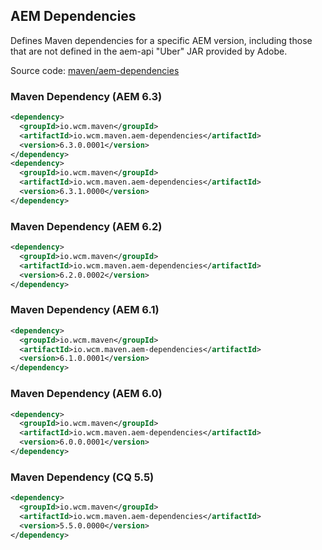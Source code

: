 ## AEM Dependencies

Defines Maven dependencies for a specific AEM version, including those that are not defined in the aem-api "Uber" JAR provided by Adobe.

Source code: [maven/aem-dependencies](https://github.com/wcm-io/wcm-io-tooling/tree/develop/maven/aem-dependencies)

### Maven Dependency (AEM 6.3)

```xml
<dependency>
  <groupId>io.wcm.maven</groupId>
  <artifactId>io.wcm.maven.aem-dependencies</artifactId>
  <version>6.3.0.0001</version>
</dependency>
<dependency>
  <groupId>io.wcm.maven</groupId>
  <artifactId>io.wcm.maven.aem-dependencies</artifactId>
  <version>6.3.1.0000</version>
</dependency>
```

### Maven Dependency (AEM 6.2)

```xml
<dependency>
  <groupId>io.wcm.maven</groupId>
  <artifactId>io.wcm.maven.aem-dependencies</artifactId>
  <version>6.2.0.0002</version>
</dependency>
```

### Maven Dependency (AEM 6.1)

```xml
<dependency>
  <groupId>io.wcm.maven</groupId>
  <artifactId>io.wcm.maven.aem-dependencies</artifactId>
  <version>6.1.0.0001</version>
</dependency>
```

### Maven Dependency (AEM 6.0)

```xml
<dependency>
  <groupId>io.wcm.maven</groupId>
  <artifactId>io.wcm.maven.aem-dependencies</artifactId>
  <version>6.0.0.0001</version>
</dependency>
```

### Maven Dependency (CQ 5.5)

```xml
<dependency>
  <groupId>io.wcm.maven</groupId>
  <artifactId>io.wcm.maven.aem-dependencies</artifactId>
  <version>5.5.0.0000</version>
</dependency>
```
